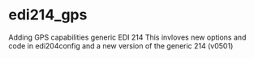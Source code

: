 # edi214_gps
Adding GPS capabilities generic EDI 214
This invloves new options and code in edi204config and a new version of the generic 214 (v0501)
